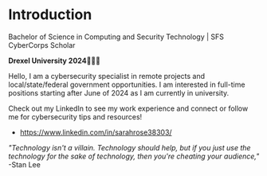 # Introduction
Bachelor of Science in Computing and Security Technology | SFS CyberCorps Scholar

**Drexel University 2024**💛💙🐲

Hello, I am a cybersecurity specialist in remote projects and local/state/federal government opportunities. I am interested in full-time positions starting after June of 2024 as I am currently in university.

Check out my LinkedIn to see my work experience and connect or follow me for cybersecurity tips and resources! 
  * https://www.linkedin.com/in/sarahrose38303/

_"Technology isn't a villain. Technology should help, but if you just use the technology for the sake of technology, then you're cheating your audience,"_ -Stan Lee

<!--
Here are some ideas to get you started:
- 🔭 I’m currently working on ...
- 🌱 I’m currently learning ...
- 👯 I’m looking to collaborate on ...
- 🤔 I’m looking for help with ...
- 💬 Ask me about ...
- 📫 How to reach me: ...
- 😄 Pronouns: she/her/hers
- ⚡ Fun fact: ...
-->

